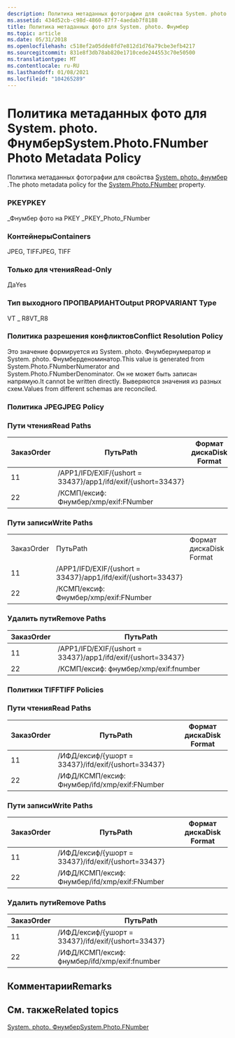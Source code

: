 ```yaml
---
description: Политика метаданных фотографии для свойства System. photo. Фнумбер.
ms.assetid: 434d52cb-c98d-4860-87f7-4aedab7f8188
title: Политика метаданных фото для System. photo. Фнумбер
ms.topic: article
ms.date: 05/31/2018
ms.openlocfilehash: c518ef2a05dde8fd7e812d1d76a79cbe3efb4217
ms.sourcegitcommit: 831e8f3db78ab820e1710cede244553c70e50500
ms.translationtype: MT
ms.contentlocale: ru-RU
ms.lasthandoff: 01/08/2021
ms.locfileid: "104265289"
---
```

# <a name="systemphotofnumber-photo-metadata-policy"></a><span data-ttu-id="9a204-103">Политика метаданных фото для System. photo. Фнумбер</span><span class="sxs-lookup"><span data-stu-id="9a204-103">System.Photo.FNumber Photo Metadata Policy</span></span>

<span data-ttu-id="9a204-104">Политика метаданных фотографии для свойства [System. photo. фнумбер](../properties/props-system-photo-fnumber.md) .</span><span class="sxs-lookup"><span data-stu-id="9a204-104">The photo metadata policy for the [System.Photo.FNumber](../properties/props-system-photo-fnumber.md) property.</span></span>

### <a name="pkey"></a><span data-ttu-id="9a204-105">PKEY</span><span class="sxs-lookup"><span data-stu-id="9a204-105">PKEY</span></span>

<span data-ttu-id="9a204-106">\_Фнумбер фото на PKEY \_</span><span class="sxs-lookup"><span data-stu-id="9a204-106">PKEY\_Photo\_FNumber</span></span>

### <a name="containers"></a><span data-ttu-id="9a204-107">Контейнеры</span><span class="sxs-lookup"><span data-stu-id="9a204-107">Containers</span></span>

<span data-ttu-id="9a204-108">JPEG, TIFF</span><span class="sxs-lookup"><span data-stu-id="9a204-108">JPEG, TIFF</span></span>

### <a name="read-only"></a><span data-ttu-id="9a204-109">Только для чтения</span><span class="sxs-lookup"><span data-stu-id="9a204-109">Read-Only</span></span>

<span data-ttu-id="9a204-110">Да</span><span class="sxs-lookup"><span data-stu-id="9a204-110">Yes</span></span>

### <a name="output-propvariant-type"></a><span data-ttu-id="9a204-111">Тип выходного ПРОПВАРИАНТ</span><span class="sxs-lookup"><span data-stu-id="9a204-111">Output PROPVARIANT Type</span></span>

<span data-ttu-id="9a204-112">VT \_ R8</span><span class="sxs-lookup"><span data-stu-id="9a204-112">VT\_R8</span></span>

### <a name="conflict-resolution-policy"></a><span data-ttu-id="9a204-113">Политика разрешения конфликтов</span><span class="sxs-lookup"><span data-stu-id="9a204-113">Conflict Resolution Policy</span></span>

<span data-ttu-id="9a204-114">Это значение формируется из System. photo. Фнумбернумератор и System. photo. Фнумберденоминатор.</span><span class="sxs-lookup"><span data-stu-id="9a204-114">This value is generated from System.Photo.FNumberNumerator and System.Photo.FNumberDenominator.</span></span> <span data-ttu-id="9a204-115">Он не может быть записан напрямую.</span><span class="sxs-lookup"><span data-stu-id="9a204-115">It cannot be written directly.</span></span> <span data-ttu-id="9a204-116">Выверяются значения из разных схем.</span><span class="sxs-lookup"><span data-stu-id="9a204-116">Values from different schemas are reconciled.</span></span>

### <a name="jpeg-policy"></a><span data-ttu-id="9a204-117">Политика JPEG</span><span class="sxs-lookup"><span data-stu-id="9a204-117">JPEG Policy</span></span>

### <a name="read-paths"></a><span data-ttu-id="9a204-118">Пути чтения</span><span class="sxs-lookup"><span data-stu-id="9a204-118">Read Paths</span></span>



| <span data-ttu-id="9a204-119">Заказ</span><span class="sxs-lookup"><span data-stu-id="9a204-119">Order</span></span> | <span data-ttu-id="9a204-120">Путь</span><span class="sxs-lookup"><span data-stu-id="9a204-120">Path</span></span>                          | <span data-ttu-id="9a204-121">Формат диска</span><span class="sxs-lookup"><span data-stu-id="9a204-121">Disk Format</span></span> |
|-------|-------------------------------|-------------|
| <span data-ttu-id="9a204-122">1</span><span class="sxs-lookup"><span data-stu-id="9a204-122">1</span></span>     | <span data-ttu-id="9a204-123">/APP1/IFD/EXIF/{ushort = 33437}</span><span class="sxs-lookup"><span data-stu-id="9a204-123">/app1/ifd/exif/{ushort=33437}</span></span> |             |
| <span data-ttu-id="9a204-124">2</span><span class="sxs-lookup"><span data-stu-id="9a204-124">2</span></span>     | <span data-ttu-id="9a204-125">/КСМП/ексиф: Фнумбер</span><span class="sxs-lookup"><span data-stu-id="9a204-125">/xmp/exif:FNumber</span></span>             |             |



 

### <a name="write-paths"></a><span data-ttu-id="9a204-126">Пути записи</span><span class="sxs-lookup"><span data-stu-id="9a204-126">Write Paths</span></span>



|       |                               |             |     |
|-------|-------------------------------|-------------|-----|
| <span data-ttu-id="9a204-127">Заказ</span><span class="sxs-lookup"><span data-stu-id="9a204-127">Order</span></span> | <span data-ttu-id="9a204-128">Путь</span><span class="sxs-lookup"><span data-stu-id="9a204-128">Path</span></span>                          | <span data-ttu-id="9a204-129">Формат диска</span><span class="sxs-lookup"><span data-stu-id="9a204-129">Disk Format</span></span> |     |
| <span data-ttu-id="9a204-130">1</span><span class="sxs-lookup"><span data-stu-id="9a204-130">1</span></span>     | <span data-ttu-id="9a204-131">/APP1/IFD/EXIF/{ushort = 33437}</span><span class="sxs-lookup"><span data-stu-id="9a204-131">/app1/ifd/exif/{ushort=33437}</span></span> |             |     |
| <span data-ttu-id="9a204-132">2</span><span class="sxs-lookup"><span data-stu-id="9a204-132">2</span></span>     | <span data-ttu-id="9a204-133">/КСМП/ексиф: Фнумбер</span><span class="sxs-lookup"><span data-stu-id="9a204-133">/xmp/exif:FNumber</span></span>             |             |     |



 

### <a name="remove-paths"></a><span data-ttu-id="9a204-134">Удалить пути</span><span class="sxs-lookup"><span data-stu-id="9a204-134">Remove Paths</span></span>



| <span data-ttu-id="9a204-135">Заказ</span><span class="sxs-lookup"><span data-stu-id="9a204-135">Order</span></span> | <span data-ttu-id="9a204-136">Путь</span><span class="sxs-lookup"><span data-stu-id="9a204-136">Path</span></span>                          |
|-------|-------------------------------|
| <span data-ttu-id="9a204-137">1</span><span class="sxs-lookup"><span data-stu-id="9a204-137">1</span></span>     | <span data-ttu-id="9a204-138">/APP1/IFD/EXIF/{ushort = 33437}</span><span class="sxs-lookup"><span data-stu-id="9a204-138">/app1/ifd/exif/{ushort=33437}</span></span> |
| <span data-ttu-id="9a204-139">2</span><span class="sxs-lookup"><span data-stu-id="9a204-139">2</span></span>     | <span data-ttu-id="9a204-140">/КСМП/ексиф: фнумбер</span><span class="sxs-lookup"><span data-stu-id="9a204-140">/xmp/exif:fnumber</span></span>             |



 

### <a name="tiff-policies"></a><span data-ttu-id="9a204-141">Политики TIFF</span><span class="sxs-lookup"><span data-stu-id="9a204-141">TIFF Policies</span></span>

### <a name="read-paths"></a><span data-ttu-id="9a204-142">Пути чтения</span><span class="sxs-lookup"><span data-stu-id="9a204-142">Read Paths</span></span>



| <span data-ttu-id="9a204-143">Заказ</span><span class="sxs-lookup"><span data-stu-id="9a204-143">Order</span></span> | <span data-ttu-id="9a204-144">Путь</span><span class="sxs-lookup"><span data-stu-id="9a204-144">Path</span></span>                     | <span data-ttu-id="9a204-145">Формат диска</span><span class="sxs-lookup"><span data-stu-id="9a204-145">Disk Format</span></span> |
|-------|--------------------------|-------------|
| <span data-ttu-id="9a204-146">1</span><span class="sxs-lookup"><span data-stu-id="9a204-146">1</span></span>     | <span data-ttu-id="9a204-147">/ИФД/ексиф/{ушорт = 33437}</span><span class="sxs-lookup"><span data-stu-id="9a204-147">/ifd/exif/{ushort=33437}</span></span> |             |
| <span data-ttu-id="9a204-148">2</span><span class="sxs-lookup"><span data-stu-id="9a204-148">2</span></span>     | <span data-ttu-id="9a204-149">/ИФД/КСМП/ексиф: Фнумбер</span><span class="sxs-lookup"><span data-stu-id="9a204-149">/ifd/xmp/exif:FNumber</span></span>    |             |



 

### <a name="write-paths"></a><span data-ttu-id="9a204-150">Пути записи</span><span class="sxs-lookup"><span data-stu-id="9a204-150">Write Paths</span></span>



| <span data-ttu-id="9a204-151">Заказ</span><span class="sxs-lookup"><span data-stu-id="9a204-151">Order</span></span> | <span data-ttu-id="9a204-152">Путь</span><span class="sxs-lookup"><span data-stu-id="9a204-152">Path</span></span>                     | <span data-ttu-id="9a204-153">Формат диска</span><span class="sxs-lookup"><span data-stu-id="9a204-153">Disk Format</span></span> |
|-------|--------------------------|-------------|
| <span data-ttu-id="9a204-154">1</span><span class="sxs-lookup"><span data-stu-id="9a204-154">1</span></span>     | <span data-ttu-id="9a204-155">/ИФД/ексиф/{ушорт = 33437}</span><span class="sxs-lookup"><span data-stu-id="9a204-155">/ifd/exif/{ushort=33437}</span></span> |             |
| <span data-ttu-id="9a204-156">2</span><span class="sxs-lookup"><span data-stu-id="9a204-156">2</span></span>     | <span data-ttu-id="9a204-157">/ИФД/КСМП/ексиф: Фнумбер</span><span class="sxs-lookup"><span data-stu-id="9a204-157">/ifd/xmp/exif:FNumber</span></span>    |             |



 

### <a name="remove-paths"></a><span data-ttu-id="9a204-158">Удалить пути</span><span class="sxs-lookup"><span data-stu-id="9a204-158">Remove Paths</span></span>



| <span data-ttu-id="9a204-159">Заказ</span><span class="sxs-lookup"><span data-stu-id="9a204-159">Order</span></span> | <span data-ttu-id="9a204-160">Путь</span><span class="sxs-lookup"><span data-stu-id="9a204-160">Path</span></span>                     |
|-------|--------------------------|
| <span data-ttu-id="9a204-161">1</span><span class="sxs-lookup"><span data-stu-id="9a204-161">1</span></span>     | <span data-ttu-id="9a204-162">/ИФД/ексиф/{ушорт = 33437}</span><span class="sxs-lookup"><span data-stu-id="9a204-162">/ifd/exif/{ushort=33437}</span></span> |
| <span data-ttu-id="9a204-163">2</span><span class="sxs-lookup"><span data-stu-id="9a204-163">2</span></span>     | <span data-ttu-id="9a204-164">/ИФД/КСМП/ексиф: фнумбер</span><span class="sxs-lookup"><span data-stu-id="9a204-164">/ifd/xmp/exif:fnumber</span></span>    |



 

## <a name="remarks"></a><span data-ttu-id="9a204-165">Комментарии</span><span class="sxs-lookup"><span data-stu-id="9a204-165">Remarks</span></span>

## <a name="related-topics"></a><span data-ttu-id="9a204-166">См. также</span><span class="sxs-lookup"><span data-stu-id="9a204-166">Related topics</span></span>

<dl> <dt>

[<span data-ttu-id="9a204-167">System. photo. Фнумбер</span><span class="sxs-lookup"><span data-stu-id="9a204-167">System.Photo.FNumber</span></span>](../properties/props-system-photo-fnumber.md)
</dt> </dl>

 

 
